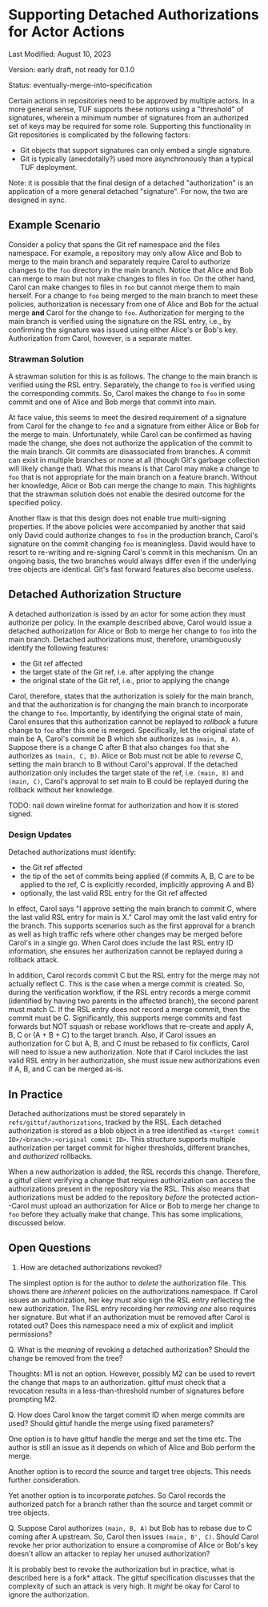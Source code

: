# Supporting Detached Authorizations for Actor Actions

Last Modified: August 10, 2023

Version: early draft, not ready for 0.1.0

Status: eventually-merge-into-specification

Certain actions in repositories need to be approved by multiple actors. In a
more general sense, TUF supports these notions using a "threshold" of
signatures, wherein a minimum number of signatures from an authorized set of
keys may be required for some role. Supporting this functionality in Git
repositories is complicated by the following factors:
* Git objects that support signatures can only embed a single signature.
* Git is typically (anecdotally?) used more asynchronously than a typical TUF
  deployment.

Note: it is possible that the final design of a detached "authorization" is an
application of a more general detached "signature". For now, the two are
designed in sync.

## Example Scenario

Consider a policy that spans the Git ref namespace and the files namespace. For
example, a repository may only allow Alice and Bob to merge to the main branch
and separately require Carol to authorize changes to the `foo` directory in the
main branch. Notice that Alice and Bob can merge to main but not make changes
to files in `foo`. On the other hand, Carol can make changes to files in `foo`
but cannot merge them to main herself. For a change to `foo` being merged to
the main branch to meet these policies, authorization is necessary from one of
Alice and Bob for the actual merge **and** Carol for the change to `foo`.
Authorization for merging to the main branch is verified using the signature on
the RSL entry, i.e., by confirming the signature was issued using either
Alice's or Bob's key. Authorization from Carol, however, is a separate matter.

### Strawman Solution

A strawman solution for this is as follows. The change to the main branch is
verified using the RSL entry. Separately, the change to `foo` is verified using
the corresponding commits. So, Carol makes the change to `foo` in some commit
and one of Alice and Bob merge that commit into main.

At face value, this seems to meet the desired requirement of a signature from
Carol for the change to `foo` and a signature from either Alice or Bob for the
merge to main. Unfortunately, while Carol can be confirmed as having made the
change, she does not authorize the application of the commit to the main
branch. Git commits are disassociated from branches. A commit can exist in
multiple branches or none at all (though Git's garbage collection will likely
change that). What this means is that Carol may make a change to `foo` that is
not appropriate for the main branch on a feature branch. Without her knowledge,
Alice or Bob can merge the change to main. This highlights that the strawman
solution does not enable the desired outcome for the specified policy.

Another flaw is that this design does not enable true multi-signing properties.
If the above policies were accompanied by another that said only David could
authorize changes to `foo` in the production branch, Carol's signature on the
commit changing `foo` is meaningless. David would have to resort to re-writing
and re-signing Carol's commit in this mechanism. On an ongoing basis, the two
branches would always differ even if the underlying tree objects are identical.
Git's fast forward features also become useless.

## Detached Authorization Structure

A detached authorization is issed by an actor for some action they must
authorize per policy. In the example described above, Carol would issue a
detached authorization for Alice or Bob to merge her change to `foo` into the
main branch. Detached authorizations must, therefore, unambiguously identify
the following features:
* the Git ref affected
* the target state of the Git ref, i.e. after applying the change
* the original state of the Git ref, i.e., prior to applying the change

Carol, therefore, states that the authorization is solely for the main branch,
and that the authorization is for changing the main branch to incorporate the
change to `foo`. Importantly, by identifying the original state of main, Carol
ensures that this authorization cannot be replayed to _rollback_ a future
change to `foo` after this one is merged. Specifically, let the original state
of main be A, Carol's commit be B which she authorizes as `(main, B, A)`.
Suppose there is a change C after B that also changes `foo` that she authorizes
as `(main, C, B)`. Alice or Bob must not be able to _reverse_ C, setting the
main branch to B without Carol's approval. If the detached authorization only
includes the target state of the ref, i.e. `(main, B)` and `(main, C)`, Carol's
approval to set main to B could be replayed during the rollback without her
knowledge.

TODO: nail down wireline format for authorization and how it is stored signed.

### Design Updates

Detached authorizations must identify:
* the Git ref affected
* the tip of the set of commits being applied (if commits A, B, C are to be
  applied to the ref, C is explicitly recorded, implicitly approving A and B)
* optionally, the last valid RSL entry for the Git ref affected

In effect, Carol says "I approve setting the main branch to commit C, where the
last valid RSL entry for main is X." Carol may omit the last valid entry for the
branch. This supports scenarios such as the first approval for a branch as well
as high traffic refs where other changes may be merged before Carol's in a
single go. When Carol does include the last RSL entry ID information, she
ensures her authorization cannot be replayed during a rollback attack.

In addition, Carol records commit C but the RSL entry for the merge may not
actually reflect C. This is the case when a merge commit is created. So, during
the verification workflow, if the RSL entry records a merge commit (identified
by having two parents in the affected branch), the second parent must match C.
If the RSL entry does not record a merge commit, then the commit must be C.
Significantly, this supports merge commits and fast forwards but NOT squash or
rebase workflows that re-create and apply A, B, C or (A + B + C) to the target
branch. Also, if Carol issues an authorization for C but A, B, and C must be
rebased to fix conflicts, Carol will need to issue a new authorization. Note
that if Carol includes the last valid RSL entry in her authorization, she must
issue new authorizations even if A, B, and C can be merged as-is.

## In Practice

Detached authorizations must be stored separately in
`refs/gittuf/authorizations`, tracked by the RSL. Each detached authorization
is stored as a blob object in a tree identified as `<target commit
ID>/<branch>:<original commit ID>`. This structure supports multiple
authorization per target commit for higher thresholds, different branches, and
_authorized_ rollbacks.

When a new authorization is added, the RSL records this change. Therefore, a
gittuf client verifying a change that requires authorization can access the
authorizations present in the repository via the RSL. This also means that
authorizations must be added to the repository _before_ the protected
action--Carol must upload an authorization for Alice or Bob to merge her change
to `foo` before they actually make that change. This has some implications,
discussed below.

## Open Questions

1. How are detached authorizations revoked?

The simplest option is for the author to _delete_ the authorization file. This
shows there are _inherent_ policies on the authorizations namespace. If Carol
issues an authorization, her key must also sign the RSL entry reflecting the
new authorization. The RSL entry recording her _removing one_ also requires her
signature. But what if an authorization must be removed after Carol is rotated
out? Does this namespace need a mix of explicit and implicit permissions?

Q. What is the _meaning_ of revoking a detached authorization? Should the
change be removed from the tree?

Thoughts: M1 is not an option. However, possibly M2 can be used to revert the
change that maps to an authorization. gittuf must check that a revocation
results in a less-than-threshold number of signatures before prompting M2.

Q. How does Carol know the target commit ID when merge commits are used? Should
gittuf handle the merge using fixed parameters?

One option is to have gittuf handle the merge and set the time etc. The author
is still an issue as it depends on which of Alice and Bob perform the merge.

Another option is to record the source and target tree objects. This needs
further consideration.

Yet another option is to incorporate _patches_. So Carol records the authorized
patch for a branch rather than the source and target commit or tree objects.

Q. Suppose Carol authorizes `(main, B, A)` but Bob has to rebase due to C
coming after A upstream. So, Carol then issues `(main, B', C)`. Should Carol
revoke her prior authorization to ensure a compromise of Alice or Bob's key
doesn't allow an attacker to replay her unused authorization?

It is probably best to revoke the authorization but in practice, what is
described here is a fork* attack. The gittuf specification discusses that
the complexity of such an attack is very high. It _might_ be okay for Carol to
ignore the authorization.
